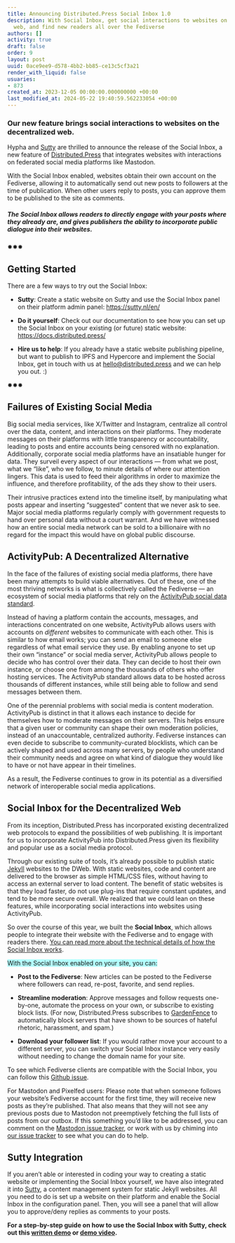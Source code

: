 ```yaml
---
title: Announcing Distributed.Press Social Inbox 1.0
description: With Social Inbox, get social interactions to websites on the decentralized
  web, and find new readers all over the Fediverse
authors: []
activity: true
draft: false
order: 9
layout: post
uuid: 0ace9ee9-d578-4bb2-bb85-ce13c5cf3a21
render_with_liquid: false
usuaries:
- 873
created_at: 2023-12-05 00:00:00.000000000 +00:00
last_modified_at: 2024-05-22 19:40:59.562233054 +00:00
---
```


<h3 style="text-align:start" id="our-new-feature-brings-social-interactions-to-websites-on-the-decentralized-web.">Our new feature brings social interactions to websites on the decentralized web.</h3>
<p style="text-align:start">Hypha and <a href="https://sutty.nl/" rel="noopener" target="_blank" referrerpolicy="strict-origin-when-cross-origin">Sutty</a> are thrilled to announce the release of the Social Inbox, a new feature of <a href="https://distributed.press/" rel="noopener" target="_blank" referrerpolicy="strict-origin-when-cross-origin">Distributed.Press</a> that integrates websites with interactions on federated social media platforms like Mastodon. </p>
<p style="text-align:start">With the Social Inbox enabled, websites obtain their own account on the Fediverse, allowing it to automatically send out new posts to followers at the time of publication. When other users reply to posts, you can approve them to be published to the site as comments. </p>
<h5 style="text-align:start" id="the-social-inbox-allows-readers-to-directly-engage-with-your-posts-where-they-already-are-and-gives-publishers-the-ability-to-incorporate-public-dialogue-into-their-websites.">The Social Inbox allows readers to directly engage with your posts where they already are, and gives publishers the ability to incorporate public dialogue into their websites.</h5>
<p style="text-align:start">✸✸✸</p>
<h2 style="text-align:start" id="getting-started">Getting Started</h2>
<p style="text-align:start">There are a few ways to try out the Social Inbox:</p>
<ul>
  <li>
    <p style="text-align:start"><strong>Sutty</strong>: Create a static website on Sutty and use the Social Inbox panel on their platform admin panel: <a href="https://sutty.nl/en/" rel="noopener" target="_blank" referrerpolicy="strict-origin-when-cross-origin">https://sutty.nl/en/</a></p>
  </li>
  <li>
    <p style="text-align:start"><strong>Do it yourself</strong>: Check out our documentation to see how you can set up the Social Inbox on your existing (or future) static website: <a href="https://docs.distributed.press/" rel="noopener" target="_blank" referrerpolicy="strict-origin-when-cross-origin">https://docs.distributed.press/</a></p>
  </li>
  <li>
    <p style="text-align:start"><strong>Hire us to help</strong>: If you already have a static website publishing pipeline, but want to publish to IPFS and Hypercore and implement the Social Inbox, get in touch with us at <a href="mailto:hello@distributed.press" rel="noopener" target="_blank" referrerpolicy="strict-origin-when-cross-origin">hello@distributed.press</a> and we can help you out. :)</p>
  </li>
</ul>
<p style="text-align:start">✸✸✸</p>
<h2 style="text-align:start" id="failures-of-existing-social-media">Failures of Existing Social Media</h2>
<p style="text-align:start">Big social media services, like X/Twitter and Instagram, centralize all control over the data, content, and interactions on their platforms. They moderate messages on their platforms with little transparency or accountability, leading to posts and entire accounts being censored with no explanation. Additionally, corporate social media platforms have an insatiable hunger for data. They surveil every aspect of our interactions — from what we post, what we “like”, who we follow, to minute details of where our attention lingers. This data is used to feed their algorithms in order to maximize the influence, and therefore profitability, of the ads they show to their users.</p>
<p style="text-align:start">Their intrusive practices extend into the timeline itself, by manipulating what posts appear and inserting “suggested” content that we never ask to see. Major social media platforms regularly comply with government requests to hand over personal data without a court warrant. And we have witnessed how an entire social media network can be sold to a billionaire with no regard for the impact this would have on global public discourse.</p>
<h2 style="text-align:start" id="activitypub:-a-decentralized-alternative">ActivityPub: A Decentralized Alternative</h2>
<p style="text-align:start">In the face of the failures of existing social media platforms, there have been many attempts to build viable alternatives. Out of these, one of the most thriving networks is what is collectively called the Fediverse — an ecosystem of social media platforms that rely on the <a href="https://www.w3.org/TR/activitypub/" rel="noopener" target="_blank" referrerpolicy="strict-origin-when-cross-origin">ActivityPub social data standard</a>.</p>
<p style="text-align:start">Instead of having a platform contain the accounts, messages, and interactions concentrated on one website, ActivityPub allows users with accounts on <em>different</em> websites to communicate with each other. This is similar to how email works; you can send an email to someone else regardless of what email service they use. By enabling anyone to set up their own “instance” or social media server, ActivityPub allows people to decide who has control over their data. They can decide to host their own instance, or choose one from among the thousands of others who offer hosting services. The ActivityPub standard allows data to be hosted across thousands of different instances, while still being able to follow and send messages between them.</p>
<p style="text-align:start">One of the perennial problems with social media is content moderation. ActivityPub is distinct in that it allows each instance to decide for themselves how to moderate messages on their servers. This helps ensure that a given user or community can shape their own moderation policies, instead of an unaccountable, centralized authority. Fediverse instances can even decide to subscribe to community-curated blocklists, which can be actively shaped and used across many servers, by people who understand their community needs and agree on what kind of dialogue they would like to have or not have appear in their timelines.</p>
<p style="text-align:start">As a result, the Fediverse continues to grow in its potential as a diversified network of interoperable social media applications.</p>
<h2 style="text-align:start" id="social-inbox-for-the-decentralized-web">Social Inbox for the Decentralized Web</h2>
<p style="text-align:start">From its inception, Distributed.Press has incorporated existing decentralized web protocols to expand the possibilities of web publishing. It is important for us to incorporate ActivityPub into Distributed.Press given its flexibility and popular use as a social media protocol.</p>
<p style="text-align:start">Through our existing suite of tools, it’s already possible to publish static <a href="https://jekyllrb.com/" rel="noopener" target="_blank" referrerpolicy="strict-origin-when-cross-origin">Jekyll</a> websites to the DWeb. With static websites, code and content are delivered to the browser as simple HTML/CSS files, without having to access an external server to load content. The benefit of static websites is that they load faster, do not use plug-ins that require constant updates, and tend to be more secure overall. We realized that we could lean on these features, while incorporating social interactions into websites using ActivityPub.</p>
<p style="text-align:start">So over the course of this year, we built the <strong>Social Inbox</strong>, which allows people to integrate their website with the Fediverse and to engage with readers there. <a href="https://blog.mauve.moe/posts/distributed-press-social-inbox#how-the-inbox-works" rel="noopener" target="_blank" referrerpolicy="strict-origin-when-cross-origin">You can read more about the technical details of how the Social Inbox works</a>.</p>
<p style="text-align:start"><mark style="color:inherit;background-color:#b3fffe">With the Social Inbox enabled on your site, you can:</mark></p>
<ul>
  <li>
    <p style="text-align:start"><strong>Post to the Fediverse</strong>: New articles can be posted to the Fediverse where followers can read, re-post, favorite, and send replies.</p>
  </li>
  <li>
    <p style="text-align:start"><strong>Streamline moderation</strong>: Approve messages and follow requests one-by-one, automate the process on your own, or subscribe to existing block lists. (For now, Distributed.Press subscribes to <a href="https://github.com/gardenfence/blocklist/tree/main" rel="noopener" target="_blank" referrerpolicy="strict-origin-when-cross-origin">GardenFence</a> to automatically block servers that have shown to be sources of hateful rhetoric, harassment, and spam.)</p>
  </li>
  <li>
    <p style="text-align:start"><strong>Download your follower list</strong>: If you would rather move your account to a different server, you can switch your Social Inbox instance very easily without needing to change the domain name for your site.</p>
  </li>
</ul>
<p style="text-align:start">To see which Fediverse clients are compatible with the Social Inbox, you can follow this <a href="https://github.com/hyphacoop/social.distributed.press/issues/24" rel="noopener" target="_blank" referrerpolicy="strict-origin-when-cross-origin">Github issue</a>.</p>
<p style="text-align:start">For Mastodon and Pixelfed users: Please note that when someone follows your website’s Fediverse account for the first time, they will receive new posts as they’re published. That also means that they will not see any previous posts due to Mastodon not preemptively fetching the full lists of posts from our outbox. If this something you’d like to be addressed, you can comment on the <a href="https://github.com/mastodon/mastodon/issues/34" rel="noopener" target="_blank" referrerpolicy="strict-origin-when-cross-origin">Mastodon issue tracker</a>, or work with us by chiming into <a href="https://github.com/hyphacoop/social.distributed.press/issues/24" rel="noopener" target="_blank" referrerpolicy="strict-origin-when-cross-origin">our issue tracker</a> to see what you can do to help.</p>
<h2 style="text-align:start" id="sutty-integration">Sutty Integration</h2>
<p style="text-align:start">If you aren’t able or interested in coding your way to creating a static website or implementing the Social Inbox yourself, we have also integrated it into <a href="https://sutty.nl/en" rel="noopener" target="_blank" referrerpolicy="strict-origin-when-cross-origin">Sutty</a>, a content management system for static Jekyll websites. All you need to do is set up a website on their platform and enable the Social Inbox in the configuration panel. Then, you will see a panel that will allow you to approve/deny replies as comments to your posts.</p>
<p style="text-align:start"><strong>For a step-by-step guide on how to use the Social Inbox with Sutty, check out this <a href="https://sutty.nl/en/how-to-publish-your-sutty-posts-in-fediverse/" rel="noopener" target="_blank" referrerpolicy="strict-origin-when-cross-origin">written demo</a> or <a href="https://youtu.be/ntTdIuC0bbM" rel="noopener" target="_blank" referrerpolicy="strict-origin-when-cross-origin">demo video</a>.</strong></p>